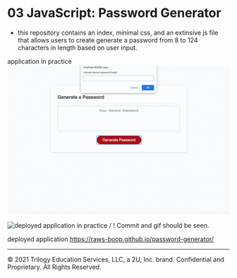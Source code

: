 # 03 JavaScript: Password Generator

* this repository contains an index, minimal css, and an extinsive js file that allows users to create generate a password from 8 to 124 characters in length based on user input.

application in practice 
<IMG SRC="Assets/deployedapplication.gif">

![ deployed application in practice](deployedapplication.gif) / ! [](deployedapplication.gif)
Commit and gif should be seen.

deployed application
https://raws-boop.github.io/password-generator/
- - -
© 2021 Trilogy Education Services, LLC, a 2U, Inc. brand. Confidential and Proprietary. All Rights Reserved.
